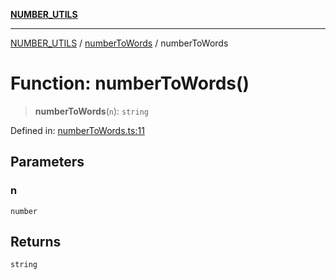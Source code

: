 [**NUMBER_UTILS**](../../README.md)

***

[NUMBER_UTILS](../../README.md) / [numberToWords](../README.md) / numberToWords

# Function: numberToWords()

> **numberToWords**(`n`): `string`

Defined in: [numberToWords.ts:11](https://github.com/dailker/everyutil/blob/cd83594652ff9d46103fc9b538a3c8e57fe8fde5/src/number/numberToWords.ts#L11)

## Parameters

### n

`number`

## Returns

`string`
